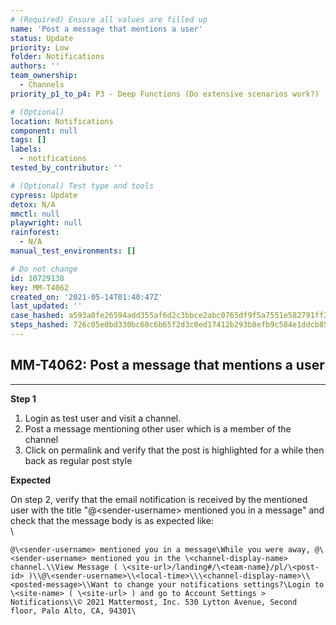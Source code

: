 ```yaml
---
# (Required) Ensure all values are filled up
name: 'Post a message that mentions a user'
status: Update
priority: Low
folder: Notifications
authors: ''
team_ownership:
  - Channels
priority_p1_to_p4: P3 - Deep Functions (Do extensive scenarios work?)

# (Optional)
location: Notifications
component: null
tags: []
labels:
  - notifications
tested_by_contributor: ''

# (Optional) Test type and tools
cypress: Update
detox: N/A
mmctl: null
playwright: null
rainforest:
  - N/A
manual_test_environments: []

# Do not change
id: 10729138
key: MM-T4062
created_on: '2021-05-14T01:40:47Z'
last_updated: ''
case_hashed: a593a0fe26594add355af6d2c3bbce2abc0765df9f5a7551e582791ff29eeeca194977ab8998545760510f94e8bf13b9
steps_hashed: 726c05e0bd330bc60c6b65f2d3c0ed17412b293b8efb9c584e1ddcb854e43354982f2771a3738e594c0595f813d4fb91
---
```


<!-- (Auto-generated) Based on frontmatter's "key" and "name" -->

## MM-T4062: Post a message that mentions a user

---

**Step 1**

1. Login as test user and visit a channel.
2. Post a message mentioning other user which is a member of the channel
3. Click on permalink and verify that the post is highlighted for a while then back as regular post style

**Expected**

On step 2, verify that the email notification is received by the mentioned user with the title "@\<sender-username> mentioned you in a message" and check that the message body is as expected like:\
\\

```
@\<sender-username> mentioned you in a message\While you were away, @\<sender-username> mentioned you in the \<channel-display-name> channel.\\View Message ( \<site-url>/landing#/\<team-name}/pl/\<post-id> )\\@\<sender-username>\\<local-time>\\\<channel-display-name>\\<posted-message>\\Want to change your notifications settings?\Login to \<site-name> ( \<site-url> ) and go to Account Settings > Notifications\\© 2021 Mattermost, Inc. 530 Lytton Avenue, Second floor, Palo Alto, CA, 94301\
```
